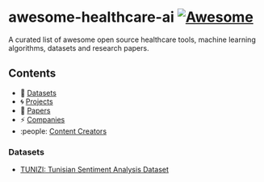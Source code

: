 # awesome-healthcare-ai [![Awesome](https://cdn.rawgit.com/sindresorhus/awesome/d7305f38d29fed78fa85652e3a63e154dd8e8829/media/badge.svg)](https://github.com/sindresorhus/awesome)
A curated list of awesome open source healthcare tools, machine learning algorithms, datasets and research papers.


## Contents

- :book: [Datasets](#medical-specialties)
- :cyclone: [Projects](#medical-tasks)
- :newspaper: [Papers](#medical-privacy)
- :zap: [Companies](#references)
- :people: [Content Creators](#references)

### Datasets
  * [TUNIZI: Tunisian Sentiment Analysis Dataset](https://github.com/chaymafourati/TUNIZI-Sentiment-Analysis-Tunisian-Arabizi-Dataset)
